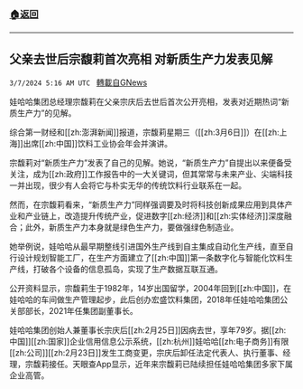 ###  [:house:返回](README.md)
---


## 父亲去世后宗馥莉首次亮相 对新质生产力发表见解
`3/7/2024 5:16 AM UTC ` [轉載自GNews](https://gnews.org/articles/2372886)

娃哈哈集团总经理宗馥莉在父亲宗庆后去世后首次公开亮相，发表对近期热词“新质生产力”的见解。

综合第一财经和[[zh:澎湃新闻]]报道，宗馥莉星期三（[[zh:3月6日]]）在[[zh:上海]]出席[[zh:中国]]饮料工业协会年会并演讲。

宗馥莉对“新质生产力”发表了自己的见解。她说，“新质生产力”自提出以来便备受关注，成为[[zh:政府]]工作报告中的一大关键词，但其常常与未来产业、尖端科技一并出现，很少有人会将它与朴实无华的传统饮料行业联系在一起。

然而，在宗馥莉看来，“新质生产力”同样强调要及时将科技创新成果应用到具体产业和产业链上，改造提升传统产业，促进数字[[zh:经济]]和[[zh:实体经济]]深度融合；此外，新质生产力本身就是绿色生产力，要做强绿色制造业。

她举例说，娃哈哈从最早期整线引进国外生产线到自主集成自动化生产线，直至自行设计规划智能工厂，在生产方面建立了[[zh:中国]]第一条数字化与智能化饮料生产线，打破各个设备的信息孤岛，实现了生产数据互联互通。

公开资料显示，宗馥莉生于1982年，14岁出国留学，2004年回到[[zh:中国]]，在娃哈哈的车间做生产管理起步，此后创办宏盛饮料集团，2018年任娃哈哈集团公关部部长，2021年任集团副董事长。

娃哈哈集团创始人兼董事长宗庆后[[zh:2月25日]]因病去世，享年79岁。据[[zh:中国]][[zh:国家]]企业信用信息公示系统，[[zh:杭州]]娃哈哈[[zh:电子商务]]有限[[zh:公司]][[zh:2月23日]]发生工商变更，宗庆后卸任法定代表人、执行董事、经理，宗馥莉接任。天眼查App显示，近年来宗馥莉已陆续担任娃哈哈集团多家下属企业高管。
